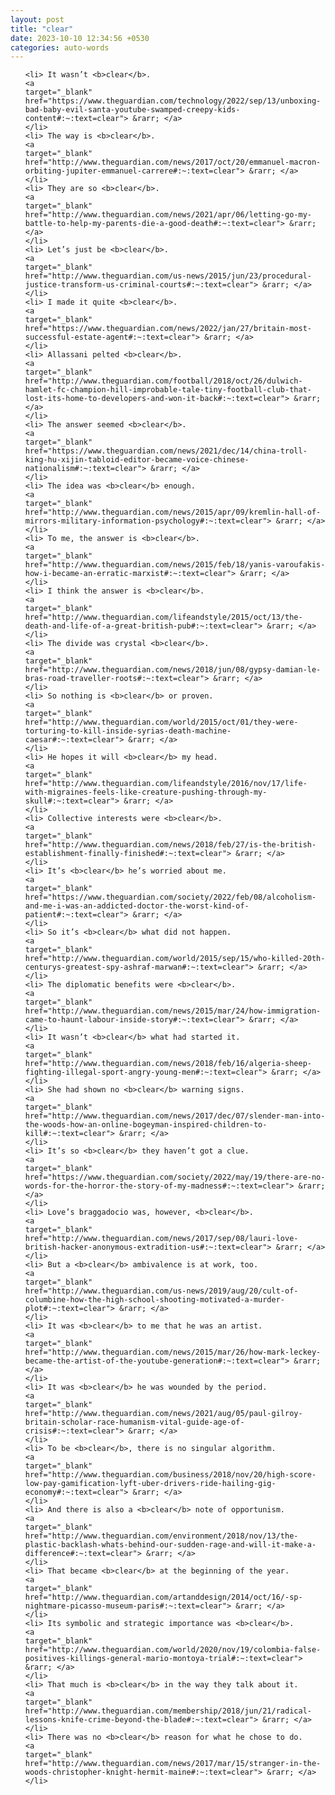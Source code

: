 ```yaml
---
layout: post
title: "clear"
date: 2023-10-10 12:34:56 +0530
categories: auto-words
---
```

<ol>

    <li> It wasn’t <b>clear</b>.
    <a 
    target="_blank" 
    href="https://www.theguardian.com/technology/2022/sep/13/unboxing-bad-baby-evil-santa-youtube-swamped-creepy-kids-content#:~:text=clear"> &rarr; </a>
    </li>
    <li> The way is <b>clear</b>.
    <a 
    target="_blank" 
    href="http://www.theguardian.com/news/2017/oct/20/emmanuel-macron-orbiting-jupiter-emmanuel-carrere#:~:text=clear"> &rarr; </a>
    </li>
    <li> They are so <b>clear</b>.
    <a 
    target="_blank" 
    href="http://www.theguardian.com/news/2021/apr/06/letting-go-my-battle-to-help-my-parents-die-a-good-death#:~:text=clear"> &rarr; </a>
    </li>
    <li> Let’s just be <b>clear</b>.
    <a 
    target="_blank" 
    href="http://www.theguardian.com/us-news/2015/jun/23/procedural-justice-transform-us-criminal-courts#:~:text=clear"> &rarr; </a>
    </li>
    <li> I made it quite <b>clear</b>.
    <a 
    target="_blank" 
    href="https://www.theguardian.com/news/2022/jan/27/britain-most-successful-estate-agent#:~:text=clear"> &rarr; </a>
    </li>
    <li> Allassani pelted <b>clear</b>.
    <a 
    target="_blank" 
    href="http://www.theguardian.com/football/2018/oct/26/dulwich-hamlet-fc-champion-hill-improbable-tale-tiny-football-club-that-lost-its-home-to-developers-and-won-it-back#:~:text=clear"> &rarr; </a>
    </li>
    <li> The answer seemed <b>clear</b>.
    <a 
    target="_blank" 
    href="https://www.theguardian.com/news/2021/dec/14/china-troll-king-hu-xijin-tabloid-editor-became-voice-chinese-nationalism#:~:text=clear"> &rarr; </a>
    </li>
    <li> The idea was <b>clear</b> enough.
    <a 
    target="_blank" 
    href="http://www.theguardian.com/news/2015/apr/09/kremlin-hall-of-mirrors-military-information-psychology#:~:text=clear"> &rarr; </a>
    </li>
    <li> To me, the answer is <b>clear</b>.
    <a 
    target="_blank" 
    href="http://www.theguardian.com/news/2015/feb/18/yanis-varoufakis-how-i-became-an-erratic-marxist#:~:text=clear"> &rarr; </a>
    </li>
    <li> I think the answer is <b>clear</b>.
    <a 
    target="_blank" 
    href="http://www.theguardian.com/lifeandstyle/2015/oct/13/the-death-and-life-of-a-great-british-pub#:~:text=clear"> &rarr; </a>
    </li>
    <li> The divide was crystal <b>clear</b>.
    <a 
    target="_blank" 
    href="http://www.theguardian.com/news/2018/jun/08/gypsy-damian-le-bras-road-traveller-roots#:~:text=clear"> &rarr; </a>
    </li>
    <li> So nothing is <b>clear</b> or proven.
    <a 
    target="_blank" 
    href="http://www.theguardian.com/world/2015/oct/01/they-were-torturing-to-kill-inside-syrias-death-machine-caesar#:~:text=clear"> &rarr; </a>
    </li>
    <li> He hopes it will <b>clear</b> my head.
    <a 
    target="_blank" 
    href="http://www.theguardian.com/lifeandstyle/2016/nov/17/life-with-migraines-feels-like-creature-pushing-through-my-skull#:~:text=clear"> &rarr; </a>
    </li>
    <li> Collective interests were <b>clear</b>.
    <a 
    target="_blank" 
    href="http://www.theguardian.com/news/2018/feb/27/is-the-british-establishment-finally-finished#:~:text=clear"> &rarr; </a>
    </li>
    <li> It’s <b>clear</b> he’s worried about me.
    <a 
    target="_blank" 
    href="https://www.theguardian.com/society/2022/feb/08/alcoholism-and-me-i-was-an-addicted-doctor-the-worst-kind-of-patient#:~:text=clear"> &rarr; </a>
    </li>
    <li> So it’s <b>clear</b> what did not happen.
    <a 
    target="_blank" 
    href="http://www.theguardian.com/world/2015/sep/15/who-killed-20th-centurys-greatest-spy-ashraf-marwan#:~:text=clear"> &rarr; </a>
    </li>
    <li> The diplomatic benefits were <b>clear</b>.
    <a 
    target="_blank" 
    href="http://www.theguardian.com/news/2015/mar/24/how-immigration-came-to-haunt-labour-inside-story#:~:text=clear"> &rarr; </a>
    </li>
    <li> It wasn’t <b>clear</b> what had started it.
    <a 
    target="_blank" 
    href="http://www.theguardian.com/news/2018/feb/16/algeria-sheep-fighting-illegal-sport-angry-young-men#:~:text=clear"> &rarr; </a>
    </li>
    <li> She had shown no <b>clear</b> warning signs.
    <a 
    target="_blank" 
    href="http://www.theguardian.com/news/2017/dec/07/slender-man-into-the-woods-how-an-online-bogeyman-inspired-children-to-kill#:~:text=clear"> &rarr; </a>
    </li>
    <li> It’s so <b>clear</b> they haven’t got a clue.
    <a 
    target="_blank" 
    href="https://www.theguardian.com/society/2022/may/19/there-are-no-words-for-the-horror-the-story-of-my-madness#:~:text=clear"> &rarr; </a>
    </li>
    <li> Love’s braggadocio was, however, <b>clear</b>.
    <a 
    target="_blank" 
    href="http://www.theguardian.com/news/2017/sep/08/lauri-love-british-hacker-anonymous-extradition-us#:~:text=clear"> &rarr; </a>
    </li>
    <li> But a <b>clear</b> ambivalence is at work, too.
    <a 
    target="_blank" 
    href="http://www.theguardian.com/us-news/2019/aug/20/cult-of-columbine-how-the-high-school-shooting-motivated-a-murder-plot#:~:text=clear"> &rarr; </a>
    </li>
    <li> It was <b>clear</b> to me that he was an artist.
    <a 
    target="_blank" 
    href="http://www.theguardian.com/news/2015/mar/26/how-mark-leckey-became-the-artist-of-the-youtube-generation#:~:text=clear"> &rarr; </a>
    </li>
    <li> It was <b>clear</b> he was wounded by the period.
    <a 
    target="_blank" 
    href="http://www.theguardian.com/news/2021/aug/05/paul-gilroy-britain-scholar-race-humanism-vital-guide-age-of-crisis#:~:text=clear"> &rarr; </a>
    </li>
    <li> To be <b>clear</b>, there is no singular algorithm.
    <a 
    target="_blank" 
    href="http://www.theguardian.com/business/2018/nov/20/high-score-low-pay-gamification-lyft-uber-drivers-ride-hailing-gig-economy#:~:text=clear"> &rarr; </a>
    </li>
    <li> And there is also a <b>clear</b> note of opportunism.
    <a 
    target="_blank" 
    href="http://www.theguardian.com/environment/2018/nov/13/the-plastic-backlash-whats-behind-our-sudden-rage-and-will-it-make-a-difference#:~:text=clear"> &rarr; </a>
    </li>
    <li> That became <b>clear</b> at the beginning of the year.
    <a 
    target="_blank" 
    href="http://www.theguardian.com/artanddesign/2014/oct/16/-sp-nightmare-picasso-museum-paris#:~:text=clear"> &rarr; </a>
    </li>
    <li> Its symbolic and strategic importance was <b>clear</b>.
    <a 
    target="_blank" 
    href="http://www.theguardian.com/world/2020/nov/19/colombia-false-positives-killings-general-mario-montoya-trial#:~:text=clear"> &rarr; </a>
    </li>
    <li> That much is <b>clear</b> in the way they talk about it.
    <a 
    target="_blank" 
    href="http://www.theguardian.com/membership/2018/jun/21/radical-lessons-knife-crime-beyond-the-blade#:~:text=clear"> &rarr; </a>
    </li>
    <li> There was no <b>clear</b> reason for what he chose to do.
    <a 
    target="_blank" 
    href="http://www.theguardian.com/news/2017/mar/15/stranger-in-the-woods-christopher-knight-hermit-maine#:~:text=clear"> &rarr; </a>
    </li>